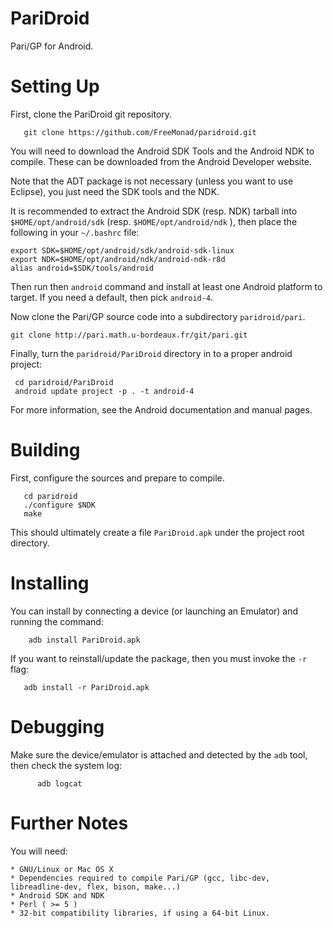 PariDroid
=========

Pari/GP for Android.


Setting Up
==========

First, clone the PariDroid git repository.

       git clone https://github.com/FreeMonad/paridroid.git

You will need to download the Android SDK Tools and the Android NDK to compile. These can be downloaded from the Android Developer website.

Note that the ADT package is not necessary (unless you want to use Eclipse), you just need the SDK tools and the NDK.

It is recommended to extract the Android SDK (resp. NDK) tarball into `$HOME/opt/android/sdk` (resp. `$HOME/opt/android/ndk` ), then place the following in your `~/.bashrc` file:

```shell
export SDK=$HOME/opt/android/sdk/android-sdk-linux
export NDK=$HOME/opt/android/ndk/android-ndk-r8d   
alias android=$SDK/tools/android
```

Then run then `android` command and install at least one Android platform to target. If you need a default, then pick `android-4`.

Now clone the Pari/GP source code into a subdirectory `paridroid/pari`.

    git clone http://pari.math.u-bordeaux.fr/git/pari.git

Finally, turn the `paridroid/PariDroid` directory in to a proper android project:

	 cd paridroid/PariDroid
	 android update project -p . -t android-4

For more information, see the Android documentation and manual pages.


Building
========

First, configure the sources and prepare to compile.

       cd paridroid
       ./configure $NDK
       make

This should ultimately create a file `PariDroid.apk` under the project root directory.


Installing
==========

You can install by connecting a device (or launching an Emulator) and running the command:

    	adb install PariDroid.apk

If you want to reinstall/update the package, then you must invoke the `-r` flag:

       adb install -r PariDroid.apk


Debugging
=========

Make sure the device/emulator is attached and detected by the `adb` tool, then check the system log:

     	  adb logcat


Further Notes
=============

You will need:

    * GNU/Linux or Mac OS X
    * Dependencies required to compile Pari/GP (gcc, libc-dev, libreadline-dev, flex, bison, make...)
    * Android SDK and NDK
    * Perl ( >= 5 )
    * 32-bit compatibility libraries, if using a 64-bit Linux.
    